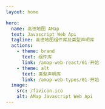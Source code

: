 ```yaml
---
layout: home

hero:
  name: 高德地图 AMap
  text: Javascript Web Api
  tagline: 高德地图组件库及类型声明库
  actions:
    - theme: brand
      text: 组件库
      link: /amap-web-react/01-开始
    - theme: alt
      text: 类型声明库
      link: /amap-web-types/01-开始
  image:
    src: /favicon.ico
    alt: AMap Javascript Web Api
---
```

